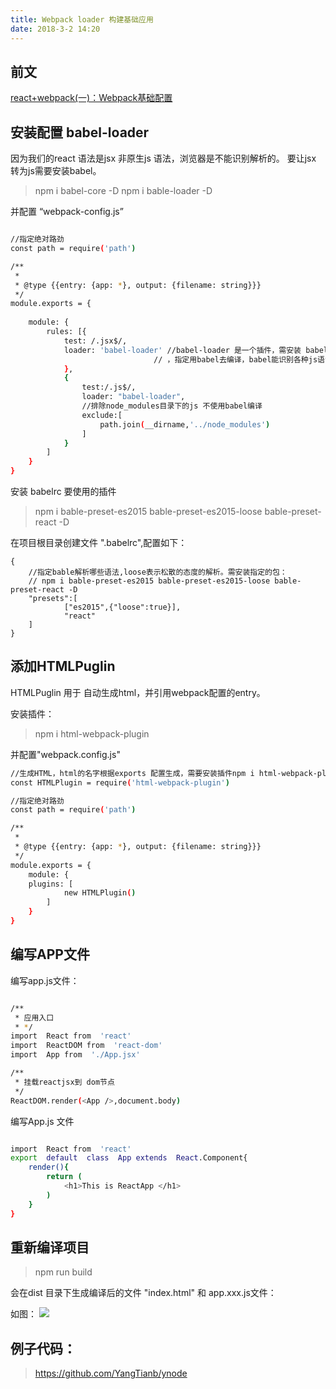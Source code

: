 ```yaml
---
title: Webpack loader 构建基础应用
date: 2018-3-2 14:20
---
```


## 前文
 
<a href="http://ikode.site/2018/03/01/react+webpack(%E4%B8%80)%EF%BC%9AWebpack%E5%9F%BA%E7%A1%80%E9%85%8D%E7%BD%AE/">react+webpack(一)：Webpack基础配置</a>
## 安装配置 babel-loader

因为我们的react 语法是jsx 非原生js 语法，浏览器是不能识别解析的。 要让jsx 转为js需要安装babel。


> npm i babel-core -D
> npm i bable-loader -D


<!--more-->

并配置 “webpack-config.js”

``` bash

//指定绝对路劲
const path = require('path')

/**
 *
 * @type {{entry: {app: *}, output: {filename: string}}}
 */
module.exports = {
     
    module: {
        rules: [{
            test: /.jsx$/,
            loader: 'babel-loader' //babel-loader 是一个插件，需安装 babel-core 和bable-loader 使用npm i babel-core -D,npm i bable-loader
                                // ，指定用babel去编译，babel能识别各种js语法.
            },
            {
                test:/.js$/,
                loader: "babel-loader",
                //排除node_modules目录下的js 不使用babel编译
                exclude:[
                    path.join(__dirname,'../node_modules')
                ]
            }
        ]
    } 
}

```

安装 babelrc 要使用的插件

> npm i bable-preset-es2015 bable-preset-es2015-loose bable-preset-react -D

在项目根目录创建文件 ".babelrc",配置如下：

```
{
    //指定bable解析哪些语法,loose表示松散的态度的解析。需安装指定的包：
    // npm i bable-preset-es2015 bable-preset-es2015-loose bable-preset-react -D
    "presets":[
            ["es2015",{"loose":true}],
            "react"
    ]
}

```


## 添加HTMLPuglin

HTMLPuglin 用于 自动生成html，并引用webpack配置的entry。

安装插件：

> npm i html-webpack-plugin

并配置"webpack.config.js"

``` bash
//生成HTML，html的名字根据exports 配置生成，需要安装插件npm i html-webpack-plugin
const HTMLPlugin = require('html-webpack-plugin')

//指定绝对路劲
const path = require('path')

/**
 *
 * @type {{entry: {app: *}, output: {filename: string}}}
 */
module.exports = {     
    module: {
	plugins: [
            new HTMLPlugin()
    	]
	}
}

```


## 编写APP文件

编写app.js文件：

``` bash

/**
 * 应用入口
 * */
import  React from  'react'
import  ReactDOM from  'react-dom'
import  App from  './App.jsx'

/**
 * 挂载reactjsx到 dom节点
 */
ReactDOM.render(<App />,document.body)

```

编写App.js 文件

``` bash

import  React from  'react'
export  default  class  App extends  React.Component{
    render(){
        return (
            <h1>This is ReactApp </h1>
        )
    }
}


```

## 重新编译项目

> npm run build

会在dist 目录下生成编译后的文件 "index.html" 和 app.xxx.js文件：

如图：
![](https://i.imgur.com/1T044hN.png)



## 例子代码：

> https://github.com/YangTianb/ynode